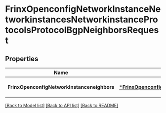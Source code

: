 # FrinxOpenconfigNetworkInstanceNetworkinstancesNetworkinstanceProtocolsProtocolBgpNeighborsRequest

## Properties
Name | Type | Description | Notes
------------ | ------------- | ------------- | -------------
**FrinxOpenconfigNetworkInstanceneighbors** | [***FrinxOpenconfigNetworkInstanceNetworkinstancesNetworkinstanceProtocolsProtocolBgpNeighbors**](frinx.openconfig.network.instance.networkinstances.networkinstance.protocols.protocol.bgp.Neighbors.md) |  | [optional] [default to null]

[[Back to Model list]](../README.md#documentation-for-models) [[Back to API list]](../README.md#documentation-for-api-endpoints) [[Back to README]](../README.md)


